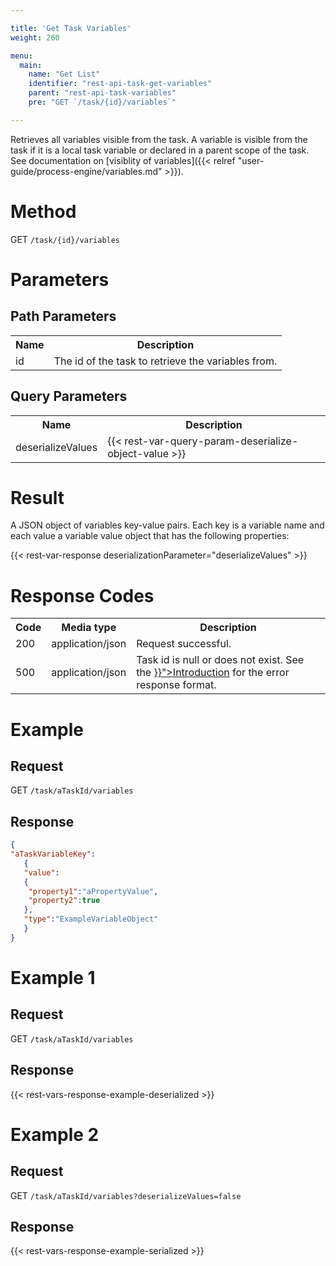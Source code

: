 ```yaml
---

title: 'Get Task Variables'
weight: 260

menu:
  main:
    name: "Get List"
    identifier: "rest-api-task-get-variables"
    parent: "rest-api-task-variables"
    pre: "GET `/task/{id}/variables`"

---
```



Retrieves all variables visible from the task. A variable is visible from the task if it is a local task variable or declared in a parent scope of the task. See documentation on [visiblity of variables]({{< relref "user-guide/process-engine/variables.md" >}}).


# Method

GET `/task/{id}/variables`


# Parameters
  
## Path Parameters

<table class="table table-striped">
  <tr>
    <th>Name</th>
    <th>Description</th>
  </tr>
  <tr>
    <td>id</td>
    <td>The id of the task to retrieve the variables from.</td>
  </tr>
</table>

## Query Parameters

<table class="table table-striped">
  <tr>
    <th>Name</th>
    <th>Description</th>
  </tr>
  <tr>
    <td>deserializeValues</td>
    <td>
      {{< rest-var-query-param-deserialize-object-value >}}
    </td>
  </tr>
</table>

# Result

A JSON object of variables key-value pairs.
Each key is a variable name and each value a variable value object that has the following properties:

{{< rest-var-response deserializationParameter="deserializeValues" >}}


# Response Codes

<table class="table table-striped">
  <tr>
    <th>Code</th>
    <th>Media type</th>
    <th>Description</th>
  </tr>
  <tr>
    <td>200</td>
    <td>application/json</td>
    <td>Request successful.</td>
  </tr>
  <tr>
    <td>500</td>
    <td>application/json</td>
    <td>Task id is null or does not exist. See the <a href="{{< relref "reference/rest/overview/index.md#error-handling" >}}">Introduction</a> for the error response format.</td>
  </tr>
</table>


# Example

## Request

GET `/task/aTaskId/variables`

## Response

```json
{
"aTaskVariableKey":
   {
   "value":
   {
    "property1":"aPropertyValue",
    "property2":true
   },
   "type":"ExampleVariableObject"
   }
}
```


# Example 1

## Request

GET `/task/aTaskId/variables`
  
## Response

{{< rest-vars-response-example-deserialized >}}

    
# Example 2

## Request

GET `/task/aTaskId/variables?deserializeValues=false`
  
## Response

{{< rest-vars-response-example-serialized >}}
